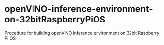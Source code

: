 # openVINO-inference-environment-on-32bitRaspberryPiOS
Procedure for building openVINO inference environment on 32bit Raspberry Pi OS
